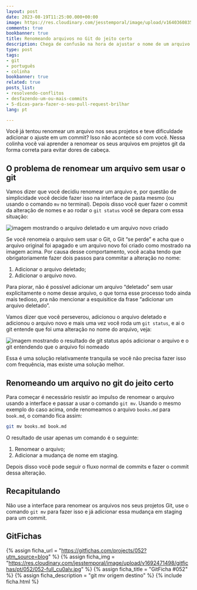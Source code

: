 ```yaml
---
layout: post
date: 2023-08-19T11:25:00.000+00:00
image: https://res.cloudinary.com/jesstemporal/image/upload/v1640360835/covers/colinha_igmf4s.png
comments: true
bookbanner: true
title: Renomeando arquivos no Git do jeito certo
description: Chega de confusão na hora de ajustar o nome de um arquivo em projetos git
type: post
tags:
- git
- português
- colinha
bookbanner: true
related: true
posts_list:
- resolvendo-conflitos
- desfazendo-um-ou-mais-commits
- 5-dicas-para-fazer-o-seu-pull-request-brilhar
lang: pt

---
```


Você já tentou renomear um arquivo nos seus projetos e teve dificuldade adicionar o ajuste em um commit? Isso não acontece só com você. Nessa colinha você vai aprender a renomear os seus arquivos em projetos git da forma correta para evitar dores de cabeça.

## O problema de renomear um arquivo sem usar o git

Vamos dizer que você decidiu renomear um arquivo e, por questão de simplicidade você decide fazer isso na interface de pasta mesmo (ou usando o comando `mv` no terminal). Depois disso você quer fazer o commit da alteração de nomes e ao rodar o `git status` você se depara com essa situação:

![imagem mostrando o arquivo deletado e um arquivo novo criado](https://res.cloudinary.com/jesstemporal/image/upload/v1692470010/images/git-mv/001-renamed-file-deleted-git-status_shmq3h.png)

Se você renomeia o arquivo sem usar o Git, o Git “se perde” e acha que o arquivo original foi apagado e um arquivo novo foi criado como mostrado na imagem acima. Por causa desse comportamento, você acaba tendo que obrigatoriamente fazer dois passos para commitar a alteração no nome:

1. Adicionar o arquivo deletado;
2. Adicionar o arquivo novo.

Para piorar, não é possível adicionar um arquivo “deletado” sem usar explicitamente o nome desse arquivo, o que torna esse processo todo ainda mais tedioso, pra não mencionar a esquisitice da frase “adicionar um arquivo deletado”.

Vamos dizer que você perseverou, adicionou o arquivo deletado e adicionou o arquivo novo e mais uma vez você roda um `git status`, e ai o git entende que foi uma alteração no nome do arquivo, veja:

![imagem mostrando o resultado de git status após adicionar o arquivo e o git entendendo que o arquivo foi nomeado](https://res.cloudinary.com/jesstemporal/image/upload/v1692470010/images/git-mv/002-renamed-file-git-status_lley9v.png)

Essa é uma solução relativamente tranquila se você não precisa fazer isso com frequência, mas existe uma solução melhor.

## Renomeando um arquivo no git do jeito certo

Para começar é necessário resistir ao impulso de renomear o arquivo usando a interface e passar a usar o comando `git mv`. Usando o mesmo exemplo do caso acima, onde renomeamos o arquivo `books.md` para `book.md`, o comando fica assim:

```bash
git mv books.md book.md
```

O resultado de usar apenas um comando é o seguinte:

1. Renomear o arquivo;
2. Adicionar a mudança de nome em staging.

Depois disso você pode seguir o fluxo normal de commits e fazer o commit dessa alteração.

## Recapitulando

Não use a interface para renomear os arquivos nos seus projetos Git, use o comando `git mv` para fazer isso e já adicionar essa mudança em staging para um commit.


## GitFichas

{% assign ficha_url = "https://gitfichas.com/projects/052?utm_source=blog" %}
{% assign ficha_img = "https://res.cloudinary.com/jesstemporal/image/upload/v1692471498/gitfichas/pt/052/052-full_cu0alv.jpg" %}
{% assign ficha_title = "GitFicha #052" %}
{% assign ficha_description = "git mv origem destino" %}
{% include ficha.html %}
